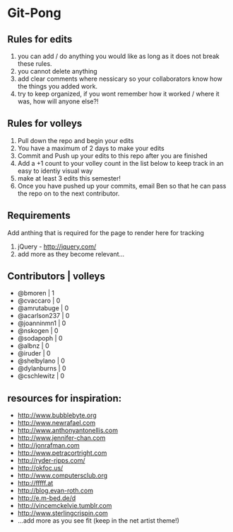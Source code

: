 Git-Pong
=========
Rules for edits
-----------
1. you can add / do anything you would like as long as it does not break these rules.
2. you cannot delete anything
3. add clear comments where nessicary so your collaborators know how the things you added work. 
4. try to keep organized, if you wont remember how it worked / where it was, how will anyone else?!

Rules for volleys
-----------
1. Pull down the repo and begin your edits
2. You have a maximum of 2 days to make your edits
3. Commit and Push up your edits to this repo after you are finished
4. Add a +1 count to your volley count in the list below to keep track in an easy to identiy visual way 
5. make at least 3 edits this semester!
6. Once you have pushed up your commits, email Ben so that he can pass the repo on to the next contributor.

Requirements
-----------
Add anthing that is required for the page to render here for tracking

1. jQuery - http://jquery.com/
2. add more as they become relevant...

Contributors | volleys
-----------
* @bmoren | 1
* @cvaccaro | 0
* @amrutabuge | 0
* @acarlson237 | 0
* @joanninmn1 | 0
* @nskogen | 0
* @sodapoph | 0
* @albnz | 0
* @iruder | 0
* @shelbylano | 0
* @dylanburns | 0
* @cschlewitz | 0

resources for inspiration:
-------------
* http://www.bubblebyte.org
* http://www.newrafael.com
* http://www.anthonyantonellis.com
* http://www.jennifer-chan.com
* http://jonrafman.com
* http://www.petracortright.com
* http://ryder-ripps.com/
* http://okfoc.us/
* http://www.computersclub.org
* http://fffff.at
* http://blog.evan-roth.com
* http://e.m-bed.de/d
* http://vincemckelvie.tumblr.com
* http://www.sterlingcrispin.com
* ...add more as you see fit (keep in the net artist theme!)

